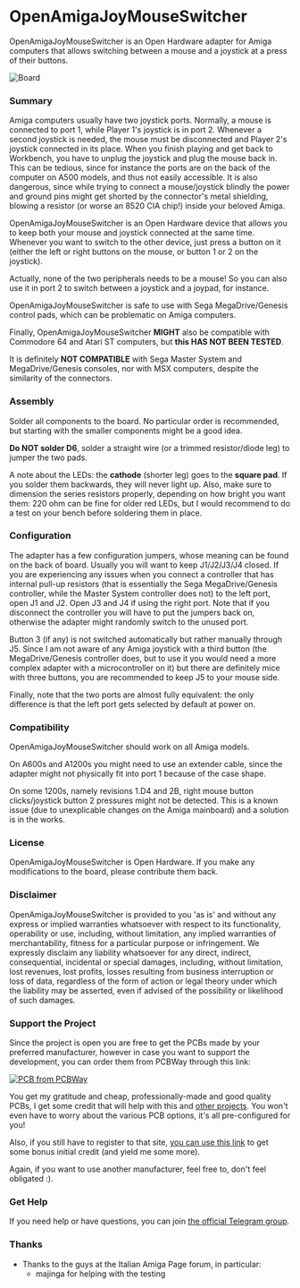 # OpenAmigaJoyMouseSwitcher
OpenAmigaJoyMouseSwitcher is an Open Hardware adapter for Amiga computers that allows switching between a mouse and a joystick at a press of their buttons.

![Board](https://raw.githubusercontent.com/SukkoPera/OpenAmigaJoyMouseSwitcher/master/doc/render-top.png)

### Summary
Amiga computers usually have two joystick ports. Normally, a mouse is connected to port 1, while Player 1's joystick is in port 2. Whenever a second joystick is needed, the mouse must be disconnected and Player 2's joystick connected in its place. When you finish playing and get back to Workbench, you have to unplug the joystick and plug the mouse back in. This can be tedious, since for instance the ports are on the back of the computer on A500 models, and thus not easily accessible. It is also dangerous, since while trying to connect a mouse/joystick blindly the power and ground pins might get shorted by the connector's metal shielding, blowing a resistor (or worse an 8520 CIA chip!) inside your beloved Amiga.

OpenAmigaJoyMouseSwitcher is an Open Hardware device that allows you to keep both your mouse and joystick connected at the same time. Whenever you want to switch to the other device, just press a button on it (either the left or right buttons on the mouse, or button 1 or 2 on the joystick).

Actually, none of the two peripherals needs to be a mouse! So you can also use it in port 2 to switch between a joystick and a joypad, for instance.

OpenAmigaJoyMouseSwitcher is safe to use with Sega MegaDrive/Genesis control pads, which can be problematic on Amiga computers.

Finally, OpenAmigaJoyMouseSwitcher **MIGHT** also be compatible with Commodore 64 and Atari ST computers, but **this HAS NOT BEEN TESTED**.

It is definitely **NOT COMPATIBLE** with Sega Master System and MegaDrive/Genesis consoles, nor with MSX computers, despite the similarity of the connectors.

### Assembly
Solder all components to the board. No particular order is recommended, but starting with the smaller components might be a good idea.

**Do NOT solder D6**, solder a straight wire (or a trimmed resistor/diode leg) to jumper the two pads.

A note about the LEDs: the **cathode** (shorter leg) goes to the **square pad**. If you solder them backwards, they will never light up. Also, make sure to dimension the series resistors properly, depending on how bright you want them: 220 ohm can be fine for older red LEDs, but I would recommend to do a test on your bench before soldering them in place.

### Configuration
The adapter has a few configuration jumpers, whose meaning can be found on the back of board. Usually you will want to keep J1/J2/J3/J4 closed. If you are experiencing any issues when you connect a controller that has internal pull-up resistors (that is essentially the Sega MegaDrive/Genesis controller, while the Master System controller does not) to the left port, open J1 and J2. Open J3 and J4 if using the right port. Note that if you disconnect the controller you will have to put the jumpers back on, otherwise the adapter might randomly switch to the unused port.

Button 3 (if any) is not switched automatically but rather manually through J5. Since I am not aware of any Amiga joystick with a third button (the MegaDrive/Genesis controller does, but to use it you would need a more complex adapter with a microcontroller on it) but there are definitely mice with three buttons, you are recommended to keep J5 to your mouse side.

Finally, note that the two ports are almost fully equivalent: the only difference is that the left port gets selected by default at power on.

### Compatibility
OpenAmigaJoyMouseSwitcher should work on all Amiga models.

On A600s and A1200s you might need to use an extender cable, since the adapter might not physically fit into port 1 because of the case shape.

On some 1200s, namely revisions 1.D4 and 2B, right mouse button clicks/joystick button 2 pressures might not be detected. This is a known issue (due to unexplicable changes on the Amiga mainboard) and a solution is in the works.

### License
OpenAmigaJoyMouseSwitcher is Open Hardware. If you make any modifications to the board, please contribute them back.

### Disclaimer
OpenAmigaJoyMouseSwitcher is provided to you 'as is' and without any express or implied warranties whatsoever with respect to its functionality, operability or use, including, without limitation, any implied warranties of merchantability, fitness for a particular purpose or infringement. We expressly disclaim any liability whatsoever for any direct, indirect, consequential, incidental or special damages, including, without limitation, lost revenues, lost profits, losses resulting from business interruption or loss of data, regardless of the form of action or legal theory under which the liability may be asserted, even if advised of the possibility or likelihood of such damages.

### Support the Project
Since the project is open you are free to get the PCBs made by your preferred manufacturer, however in case you want to support the development, you can order them from PCBWay through this link:

[![PCB from PCBWay](https://www.pcbway.com/project/img/images/frompcbway.png)](https://www.pcbway.com/project/shareproject/OpenAmigaJoyMouseSwitcher_V1.html)

You get my gratitude and cheap, professionally-made and good quality PCBs, I get some credit that will help with this and [other projects](https://www.pcbway.com/project/member/shareproject/?bmbid=41100). You won't even have to worry about the various PCB options, it's all pre-configured for you!

Also, if you still have to register to that site, [you can use this link](https://www.pcbway.com/setinvite.aspx?inviteid=41100) to get some bonus initial credit (and yield me some more).

Again, if you want to use another manufacturer, feel free to, don't feel obligated :).

### Get Help
If you need help or have questions, you can join [the official Telegram group](https://t.me/joinchat/HUHdWBC9J9JnYIrvTYfZmg).

### Thanks
- Thanks to the guys at the Italian Amiga Page forum, in particular:
  - majinga for helping with the testing
